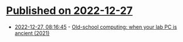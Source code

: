 # [Published on 2022-12-27](index.md)

* [2022-12-27, 08:16:45](https://news.ycombinator.com/item?id=34146493) - [Old-school computing: when your lab PC is ancient (2021)](https://www.nature.com/articles/d41586-021-01431-y)
